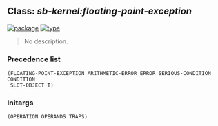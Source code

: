 ## Class: ***sb-kernel:floating-point-exception***
[![package](https://img.shields.io/badge/Package-SB--KERNEL-5f9ea0.svg?style=social&colorA=999999)](../) [![type](https://img.shields.io/badge/Type-Class-5f9ea0.svg?style=social&colorA=999999)](../#class) 

> No description.

### Precedence list
```
(FLOATING-POINT-EXCEPTION ARITHMETIC-ERROR ERROR SERIOUS-CONDITION CONDITION
 SLOT-OBJECT T)
```
### Initargs
```
(OPERATION OPERANDS TRAPS)
```
